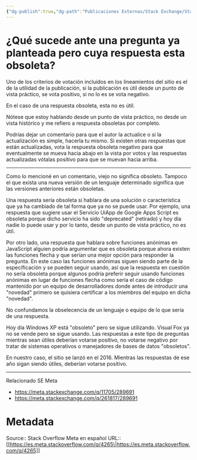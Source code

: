 ```yaml
---
{"dg-publish":true,"dg-path":"Publicaciones Externas/Stack Exchange/Stack Overflow en español/Stack Overflow en español Meta/es.meta.stackoverflow.com-4265.md","permalink":"/publicaciones-externas/stack-exchange/stack-overflow-en-espanol/stack-overflow-en-espanol-meta/es-meta-stackoverflow-com-4265/","title":"¿Qué sucede ante una pregunta ya planteada pero cuya respuesta esta obsoleta?","hide":true,"noteIcon":"\"0\"","created":"2024-04-03T12:49:10.595-06:00","updated":"2024-04-05T16:44:04.232-06:00"}
---
```


# ¿Qué sucede ante una pregunta ya planteada pero cuya respuesta esta obsoleta?

Uno de los criterios de votación incluidos en los lineamientos del sitio es el de la utilidad de la publicación, si la publicación es útil desde un punto de vista práctico, se vota positivo, si no lo es se vota negativo.

En el caso de una respuesta obsoleta, esta no es útil. 

Nótese que estoy hablando desde un punto de vista práctico, no desde un vista histórico y me refiero a respuesta obsoletas por completo.

Podrías dejar un comentario para que el autor la actualice o si la actualización es simple, hacerla tu mismo. Si existen otras respuestas que están actualizadas, vota la respuesta obsoleta negativo para que eventualmente se mueva hacia abajo en la vista por votos y las respuestas actualizadas vótalas positivo para que se muevan hacia arriba.

<hr>

Como lo mencioné en un comentario, viejo no significa obsoleto. Tampoco el que exista una nueva versión de un lenguaje determinado significa que las versiones anteriores están obsoletas. 

Una respuesta sería obsoleta si hablara de una solución o característica que ya ha cambiado de tal forma que ya no se puede usar. Por ejemplo,  una respuesta que sugiere usar el Servicio UiApp de Google Apps Script es obsoleta porque dicho servicio ha sido "deprecated" (retirado) y hoy día nadie lo puede usar y por  lo tanto, desde un punto de vista práctico, no es útil.

Por otro lado, una respuesta que hablara sobre funciones anónimas en JavaScript alguien podría argumentar que es obsoleta porque ahora existen las funciones flecha y que serían una mejor opción para responder la pregunta. En este caso las funciones anónimas siguen siendo parte de la especificación y se pueden seguir usando, así que la respuesta en cuestión no sería obsoleta porque algunos podría preferir seguir usando funciones anónimas en lugar de funciones flecha como sería el caso de código mantenido por un equipo de desarrolladores donde antes de introducir una "novedad" primero se quisiera certificar a los miembros del equipo en dicha "novedad".

No confundamos la obselecencia de un lenguaje o equipo de lo que seria de una respuesta.

Hoy día Windows XP está "obsoleto" pero se sigue utilizando. Visual Fox ya no se vende pero se sigue usando. Las respuestas a este tipo de preguntas mientras sean útiles deberían votarse positivo, no votarse negativo por tratar de sistemas operativos o manejadores de bases de datos "obsoletos".

En nuestro caso, el sitio se lanzó en el 2016. Mientras las respuestas de ese año sigan siendo útiles, deberían votarse positivo.

<hr>

Relacionado SE Meta 

- https://meta.stackexchange.com/q/11705/289691
- https://meta.stackexchange.com/q/261817/289691


# Metadata
Source:: Stack Overflow Meta en español
URL:: [[https://es.meta.stackoverflow.com/q/4265\|https://es.meta.stackoverflow.com/q/4265]]

